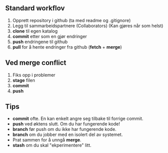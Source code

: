## Standard workflov
1. Opprett repository i github (ta med readme og .gitignore)
2. Legg til sammarbeidspartnere (Collaborators) (Kan gjøres når som helst)
2. **clone** til egen katalog
3. **commit** etter som en gjør endringer 
4. **push** endringene til github
5. **pull** for å hente endringer fra github (**fetch** + **merge**)

 ## Ved merge conflict
 1. Fiks opp i problemer
 2. **stage** filen
 3. **commit** 
 4. **push** 

## Tips
- **commit** ofte. En kan enkelt angre seg tilbake til forrige commit.
- **push** ved øktens slutt. Om du har fungerende kode!
- **branch** før push om du ikke har fungerende kode.
- **branch** om du jobber med en isolert del av systemet.
- Prat sammen for å unngå **merge**.
- **stash** om du skal "ekperimentere" litt.